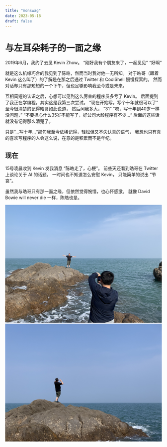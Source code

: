 ```yaml
--- 
title: "monswag"
date: 2023-05-18
draft: false
---
```

# 与左耳朵耗子的一面之缘

2019年6月，我约了去见 Kevin Zhow。
“刚好我有个朋友来了，一起见见”
“好啊”

就是这么机缘巧合的我见到了陈皓，然而当时我对他一无所知。
对于皓哥（跟着 Kevin 这么叫了）的了解是在那之后通过 Twitter 和 CoolShell 慢慢探索的。
然而对话却只有那短短的一个下午，但也足够影响我至今或是未来。

互相简短的认识之后，心想可以见到这么厉害的程序员多亏了 Kevin。
后面提到了我正在学编程，其实这是我第三次尝试。
“现在开始写，写个十年就很可以了”
至今很清楚的记得皓哥如此说道，
然后问我多大，
“31”
“嗯，写十年到40岁一样没问题，”
“不要担心什么35岁不能写了，好公司大龄程序有不少...“
后面的这些话就没有记得那么清楚了。

只是“...写十年...“那句我至今依稀记得，轻松但又不失认真的语气，
我想也只有真的喜欢写程序的人会这么说，在意的是积累而不是年纪。

## 现在
15号凌晨收到 Kevin 发我消息 “陈皓走了，心梗”。
前些天还看到皓哥在 Twitter 上谈论关于 AI 的话题，
一时间也不知道怎么安慰 Kevin， 只能简单的说出 “节哀”。

虽然我与皓哥只有那一面之缘，但依然觉得惋惜，也心怀感激。
就像 David Bowie will never die 一样，陈皓也是。

![IMG_2352.jpeg](IMG_2352.jpeg)
![IMG_2354.jpeg](IMG_2354.jpeg)
